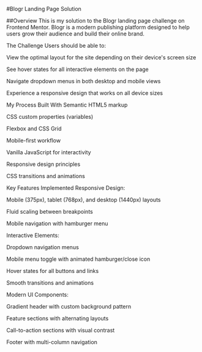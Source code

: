 #Blogr Landing Page Solution


##Overview
This is my solution to the Blogr landing page challenge on Frontend Mentor. Blogr is a modern publishing platform designed to help users grow their audience and build their online brand.

The Challenge
Users should be able to:

View the optimal layout for the site depending on their device's screen size

See hover states for all interactive elements on the page

Navigate dropdown menus in both desktop and mobile views

Experience a responsive design that works on all device sizes


My Process
Built With
Semantic HTML5 markup

CSS custom properties (variables)

Flexbox and CSS Grid

Mobile-first workflow

Vanilla JavaScript for interactivity

Responsive design principles

CSS transitions and animations

Key Features Implemented
Responsive Design:

Mobile (375px), tablet (768px), and desktop (1440px) layouts

Fluid scaling between breakpoints

Mobile navigation with hamburger menu

Interactive Elements:

Dropdown navigation menus

Mobile menu toggle with animated hamburger/close icon

Hover states for all buttons and links

Smooth transitions and animations

Modern UI Components:

Gradient header with custom background pattern

Feature sections with alternating layouts

Call-to-action sections with visual contrast

Footer with multi-column navigation

